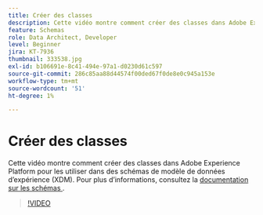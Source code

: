 ```yaml
---
title: Créer des classes
description: Cette vidéo montre comment créer des classes dans Adobe Experience Platform pour les utiliser dans des schémas de modèle de données d’expérience (XDM).
feature: Schemas
role: Data Architect, Developer
level: Beginner
jira: KT-7936
thumbnail: 333538.jpg
exl-id: b106691e-8c41-494e-97a1-d0230d61c597
source-git-commit: 286c85aa88d44574f00ded67f0de8e0c945a153e
workflow-type: tm+mt
source-wordcount: '51'
ht-degree: 1%

---
```


# Créer des classes

Cette vidéo montre comment créer des classes dans Adobe Experience Platform pour les utiliser dans des schémas de modèle de données d’expérience (XDM). Pour plus d’informations, consultez la [ documentation sur les schémas ](https://experienceleague.adobe.com/docs/experience-platform/xdm/home.html?lang=fr).

>[!VIDEO](https://video.tv.adobe.com/v/3413622?learn=on&enablevpops&captions=fre_fr)

